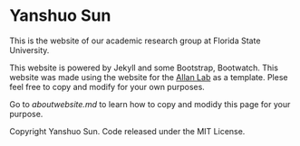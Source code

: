 # Yanshuo Sun

This is the website of our academic research group at Florida State University.

This website is powered by Jekyll and some Bootstrap, Bootwatch. This website was made using the website for the [Allan Lab](https://www.allanlab.org/) as a template. Plese feel free to copy and modify for your own purposes.

Go to *aboutwebsite.md*  to learn how to copy and modidy this page for your purpose. 


Copyright Yanshuo Sun. Code released under the MIT License.

